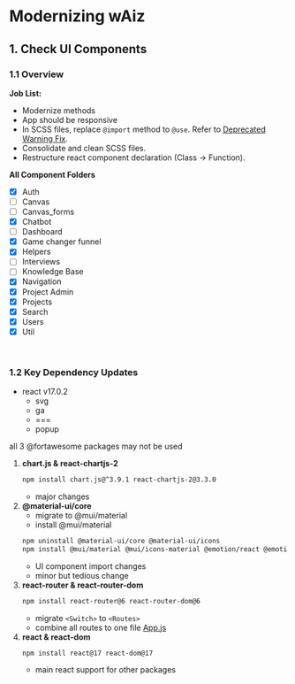 # Modernizing wAiz

## 1. Check UI Components
### 1.1 Overview
**Job List:**
- Modernize methods
- App should be responsive
- In SCSS files, replace `@import` method to `@use`. Refer to [Deprecated Warning Fix](#121-scss---deprecated-warning-fix).
- Consolidate and clean SCSS files.
- Restructure react component declaration (Class &rarr; Function).

**All Component Folders**
- [x] Auth
- [ ] Canvas
- [ ] Canvas_forms
- [x] Chatbot
- [ ] Dashboard
- [x] Game changer funnel
- [x] Helpers
- [ ] Interviews
- [ ] Knowledge Base
- [x] Navigation
- [x] Project Admin
- [x] Projects
- [x] Search
- [x] Users
- [x] Util

<br>

### 1.2 Key Dependency Updates
- react v17.0.2
  - svg
  - ga
  - ===
  - popup

all 3 @fortawesome packages may not be used

1. **chart.js & react-chartjs-2**
   ```bash
   npm install chart.js@^3.9.1 react-chartjs-2@3.3.0
   ```
   - major changes
2. **@material-ui/core**
   - migrate to @mui/material
   - install @mui/material
   ```bash
   npm uninstall @material-ui/core @material-ui/icons
   npm install @mui/material @mui/icons-material @emotion/react @emotion/styled
   ```
   - UI component import changes
   - minor but tedious change
3. **react-router & react-router-dom**
   ```bash
   npm install react-router@6 react-router-dom@6
   ```
   - migrate `<Switch>` to `<Routes>`
   - combine all routes to one file [App.js](src/components/app.js)
4. **react & react-dom**
   ```bash
   npm install react@17 react-dom@17
   ```
   - main react support for other packages